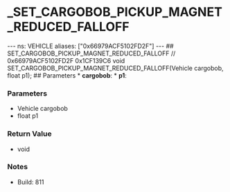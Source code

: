 # _SET_CARGOBOB_PICKUP_MAGNET_REDUCED_FALLOFF

--- ns: VEHICLE aliases: ["0x66979ACF5102FD2F"] --- ## SET_CARGOBOB_PICKUP_MAGNET_REDUCED_FALLOFF  // 0x66979ACF5102FD2F 0x1CF139C6 void SET_CARGOBOB_PICKUP_MAGNET_REDUCED_FALLOFF(Vehicle cargobob, float p1);  ## Parameters * **cargobob**: * **p1**:

### Parameters
* Vehicle cargobob
* float p1

### Return Value
* void

### Notes
* Build: 811

